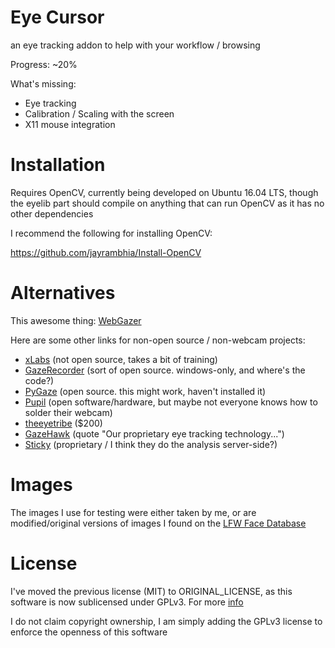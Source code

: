 # Eye Cursor
an eye tracking addon to help with your workflow / browsing

Progress: ~20%

What's missing:
* Eye tracking
* Calibration / Scaling with the screen
* X11 mouse integration

# Installation

Requires OpenCV, currently being developed on Ubuntu 16.04 LTS, though the eyelib part should compile on anything that can run OpenCV as it has no other dependencies

I recommend the following for installing OpenCV:

https://github.com/jayrambhia/Install-OpenCV

# Alternatives

This awesome thing: [WebGazer](https://github.com/brownhci/WebGazer)

Here are some other links for non-open source / non-webcam projects:

* [xLabs](https://xlabsgaze.com/) (not open source, takes a bit of training)
* [GazeRecorder](https://www.facebook.com/gazerecorder) (sort of open source. windows-only, and where's the code?)
* [PyGaze](https://github.com/esdalmaijer/PyGaze) (open source. this might work, haven't installed it)
* [Pupil](https://github.com/pupil-labs/pupil) (open software/hardware, but maybe not everyone knows how to solder their webcam)
* [theeyetribe](http://theeyetribe.com/) ($200)
* [GazeHawk](http://gazehawk.com/) (quote "Our proprietary eye tracking technology...")
* [Sticky](https://sticky.ad/) (proprietary / I think they do the analysis server-side?)

# Images

The images I use for testing were either taken by me, or are modified/original versions of images I found on the [LFW Face Database](http://vis-www.cs.umass.edu/lfw/#reference)

# License

I've moved the previous license (MIT) to ORIGINAL_LICENSE, as this software is now sublicensed under GPLv3. For more [info](http://programmers.stackexchange.com/a/105926/93270)

I do not claim copyright ownership, I am simply adding the GPLv3 license to enforce the openness of this software
